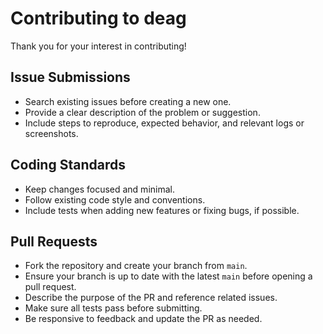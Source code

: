 # Contributing to deag

Thank you for your interest in contributing!

## Issue Submissions
* Search existing issues before creating a new one.
* Provide a clear description of the problem or suggestion.
* Include steps to reproduce, expected behavior, and relevant logs or screenshots.

## Coding Standards
* Keep changes focused and minimal.
* Follow existing code style and conventions.
* Include tests when adding new features or fixing bugs, if possible.

## Pull Requests
* Fork the repository and create your branch from `main`.
* Ensure your branch is up to date with the latest `main` before opening a pull request.
* Describe the purpose of the PR and reference related issues.
* Make sure all tests pass before submitting.
* Be responsive to feedback and update the PR as needed.
